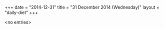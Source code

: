 +++
date = "2014-12-31"
title = "31 December 2014 (Wednesday)"
layout = "daily-diet"
+++

\<no entries\>